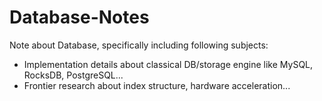 # Database-Notes
Note about Database, specifically including following subjects:
* Implementation details about classical DB/storage engine like MySQL, RocksDB, PostgreSQL...
* Frontier research about index structure, hardware acceleration...
